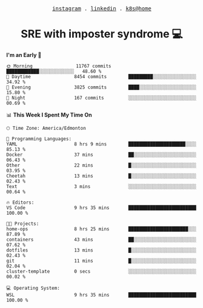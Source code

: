 <p align="center">
  <samp>
    <a href="https://www.instagram.com/lildrunkensmurf/">instagram</a> .
    <a href="https://www.linkedin.com/in/joryirving/">linkedin</a> .
    <a href="https://github.com/joryirving/home-ops">k8s@home</a>
  </samp>
</p>

<h1 align="center">
  SRE with imposter syndrome 💻
</h1>

<!--START_SECTION:waka-->
**I'm an Early 🐤** 

```text
🌞 Morning                11767 commits       ████████████░░░░░░░░░░░░░   48.60 % 
🌆 Daytime                8454 commits        █████████░░░░░░░░░░░░░░░░   34.92 % 
🌃 Evening                3825 commits        ████░░░░░░░░░░░░░░░░░░░░░   15.80 % 
🌙 Night                  167 commits         ░░░░░░░░░░░░░░░░░░░░░░░░░   00.69 % 
```


📊 **This Week I Spent My Time On** 

```text
🕑︎ Time Zone: America/Edmonton

💬 Programming Languages: 
YAML                     8 hrs 9 mins        █████████████████████░░░░   85.13 % 
Docker                   37 mins             ██░░░░░░░░░░░░░░░░░░░░░░░   06.43 % 
Other                    22 mins             █░░░░░░░░░░░░░░░░░░░░░░░░   03.95 % 
Cheetah                  13 mins             █░░░░░░░░░░░░░░░░░░░░░░░░   02.43 % 
Text                     3 mins              ░░░░░░░░░░░░░░░░░░░░░░░░░   00.64 % 

🔥 Editors: 
VS Code                  9 hrs 35 mins       █████████████████████████   100.00 % 

🐱‍💻 Projects: 
home-ops                 8 hrs 25 mins       ██████████████████████░░░   87.89 % 
containers               43 mins             ██░░░░░░░░░░░░░░░░░░░░░░░   07.62 % 
dotfiles                 13 mins             █░░░░░░░░░░░░░░░░░░░░░░░░   02.43 % 
git                      11 mins             █░░░░░░░░░░░░░░░░░░░░░░░░   02.04 % 
cluster-template         0 secs              ░░░░░░░░░░░░░░░░░░░░░░░░░   00.02 % 

💻 Operating System: 
WSL                      9 hrs 35 mins       █████████████████████████   100.00 % 
```


<!--END_SECTION:waka-->
